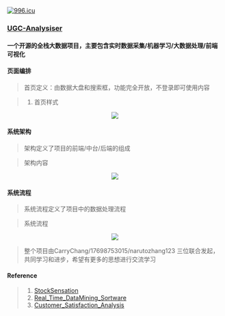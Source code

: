 
[![996.icu](https://img.shields.io/badge/link-996.icu-red.svg)](https://996.icu)


### [UGC-Analysiser](https://github.com/BigData-Ananlysiser/UGC-Analysiser)
#### 一个开源的全栈大数据项目，主要包含实时数据采集/机器学习/大数据处理/前端可视化



#### 页面编排
> 首页定义：由数据大盘和搜索框，功能完全开放，不登录即可使用内容

> 1.  首页样式
<div align=center><img  src="https://github.com/CarryChang/Real_Time_DataMining_Sortware/blob/master/pic/meituan.png"></div>
 


#### 系统架构
> 架构定义了项目的前端/中台/后端的组成 

>  架构内容
<div align=center><img  src="https://github.com/CarryChang/Real_Time_DataMining_Sortware/blob/master/pic/meituan.png"></div>
 

#### 系统流程
> 系统流程定义了项目中的数据处理流程

>  系统流程
<div align=center><img  src="https://github.com/CarryChang/Real_Time_DataMining_Sortware/blob/master/pic/meituan.png"></div>
 








> 整个项目由CarryChang/17698753015/narutozhang123 三位联合发起，共同学习和进步，希望有更多的思想进行交流学习


#### Reference 
>1. [StockSensation](https://github.com/LinLidi/StockSensation)
>2. [Real_Time_DataMining_Sortware](https://github.com/CarryChang/Real_Time_DataMining_Sortware)
>3. [Customer_Satisfaction_Analysis](https://github.com/CarryChang/Customer_Satisfaction_Analysis)